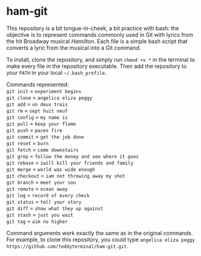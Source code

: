 # ham-git

This repository is a bit tongue-in-cheek, a bit practice with bash: the objective is to represent commands commonly used in Git
with lyrics from the hit Broadway musical _Hamilton_. Each file is a simple bash script that converts a lyric from the musical
into a Git command.

To install, clone the repository, and simply run 
```chmod +x *```
in the terminal to make every file in the repository executable. Then add the repository to your ```PATH``` in your local ```~/.bash_profile```.

Commands represented: \
```git init``` = ```experiment begins```\
```git clone``` = ```angelica eliza peggy```\
```git add``` = ```un deux trois```\
```git rm``` = ```sept huit neuf```\
```git config``` = ```my name is```\
```git pull``` = ```keep your flame```\
```git push``` = ```paces fire```\
```git commit``` = ```get the job done```\
```git reset``` = ```burn```\
```git fetch``` = ```come downstairs```\
```git grep``` = ```follow the money and see where it goes```\
```git rebase``` = ```iwill kill your friends and family```\
```git merge``` = ```world was wide enough```\
```git checkout``` = ```iam not throwing away my shot```\
```git branch``` = ```meet your son```\
```git remote``` = ```ocean away```\
```git log``` = ```record of every check```\
```git status``` = ```tell your story```\
```git diff``` = ```show what they up against```\
```git stash``` = ```just you wait```\
```git tag``` = ```aim no higher```

Command arguments work exactly the same as in the original commands. For example, to clone this repository, you could 
type ```angelica eliza peggy https://github.com/teddyterminal/ham-git.git```. 
